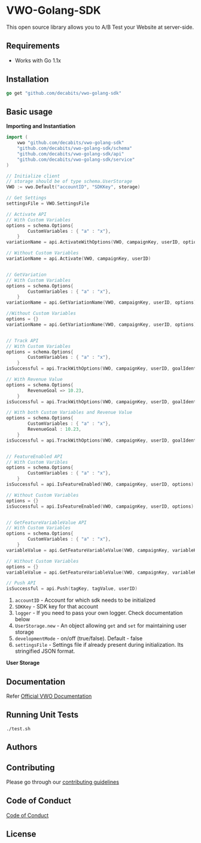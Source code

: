 # VWO-Golang-SDK


This open source library allows you to A/B Test your Website at server-side.

## Requirements

* Works with Go 1.1x


## Installation

```go
go get "github.com/decabits/vwo-golang-sdk"
```


## Basic usage

**Importing and Instantiation**

```go
import (
	vwo "github.com/decabits/vwo-golang-sdk"
    "github.com/decabits/vwo-golang-sdk/schema"
    "github.com/decabits/vwo-golang-sdk/api"
    "github.com/decabits/vwo-golang-sdk/service"
)

// Initialize client
// storage should be of type schema.UserStorage
VWO := vwo.Default("accountID", "SDKKey", storage)

// Get Settings
settingsFile = VWO.SettingsFile

// Activate API
// With Custom Variables
options = schema.Options{
        CustomVariables : { "a" : "x"},
    }
variationName = api.ActivateWithOptions(VWO, campaignKey, userID, options)

// Without Custom Variables
variationName = api.Activate(VWO, campaignKey, userID)


// GetVariation
// With Custom Variables
options = schema.Options{
        CustomVariables : { "a" : "x"},
    }
variationName = api.GetVariationName(VWO, campaignKey, userID, options)

//Without Custom Variables
options = {}
variationName = api.GetVariationName(VWO, campaignKey, userID, options)


// Track API
// With Custom Variables
options = schema.Options{
        CustomVariables : { "a" : "x"},
    }
isSuccessful = api.TrackWithOptions(VWO, campaignKey, userID, goalIdentifier, options)

// With Revenue Value
options = schema.Options{
        RevenueGoal => 10.23,
    }
isSuccessful = api.TrackWithOptions(VWO, campaignKey, userID, goalIdentifier, options)

// With both Custom Variables and Revenue Value
options = schema.Options{
        CustomVariables : { "a" : "x"},
        RevenueGoal : 10.23,
    }
isSuccessful = api.TrackWithOptions(VWO, campaignKey, userID, goalIdentifier, options)


// FeatureEnabled API
// With Custom Varibles
options = schema.Options{
        CustomVariables : { "a" : "x"},
    }
isSuccessful = api.IsFeatureEnabled(VWO, campaignKey, userID, options)

// Without Custom Variables
options = {}
isSuccessful = api.IsFeatureEnabled(VWO, campaignKey, userID, options)


// GetFeatureVariableValue API
// With Custom Variables
options = schema.Options{
        CustomVariables : { "a" : "x"},
    }
variableValue = api.GetFeatureVariableValue(VWO, campaignKey, variableKey, userID, options)

// Without Custom Variables
options = {}
variableValue = api.GetFeatureVariableValue(VWO, campaignKey, variableKey, userID, options)

// Push API
isSuccessful = api.Push(tagKey, tagValue, userID)
```

1. `accountID` - Account for which sdk needs to be initialized
1. `SDKKey` - SDK key for that account
1. `logger` - If you need to pass your own logger. Check documentation below
1. `UserStorage.new` - An object allowing `get` and `set` for maintaining user storage
1. `developmentMode` - on/off (true/false). Default - false
1. `settingsFile` - Settings file if already present during initialization. Its stringified JSON format.


**User Storage**




## Documentation

Refer [Official VWO Documentation](https://developers.vwo.com/reference#server-side-introduction)


## Running Unit Tests

```shell
./test.sh
```


## Authors


## Contributing

Please go through our [contributing guidelines](CONTRIBUTING.md)


## Code of Conduct

[Code of Conduct](CODE_OF_CONDUCT.md)


## License


